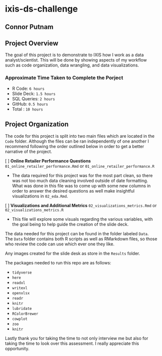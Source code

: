 # ixis-ds-challenge
## Connor Putnam
<!-- badges: start -->
<!-- badges: end -->

## Project Overview

The goal of this project is to demonstrate to IXIS how I work as a data analyst/scientist. This will be done by showing aspects of my workflow such as code organization, data wrangling, and data visualizations. 

### Approximate Time Taken to Complete the Porject

* R Code: `6 hours`
* Slide Deck: `1.5 hours`
* SQL Queries: `2 hours`
* GitHub: `0.5 hours`
* Total : `10 hours`

## Project Organization

The code for this project is split into two main files which are located in the `Code` folder. Although the files can be ran independently of one another I recommend following the order outlined below in order to get a better narrative of the project. 

[ ] **Online Retailer Performance Questions** `01_online_retailer_performance.Rmd` or `01_online_retailer_performance.R`
  
  * The data required for this project was for the most part clean, so there was not too much data cleaning involved outside of date formatting. What was done in this file was to come up with some new columns in order to answer the desired questions as well make insightful visualizations in `02_eda.Rmd`.

[ ] **Visualizations and Additional Metrics** `02_visualizations_metrics.Rmd` or `02_visualizations_metrics.R`
  
  * This file will explore some visuals regarding the various variables, with the goal being to help guide the creation of the slide deck.
  
The data needed for this project can be found in the folder labeled `Data`. The `Data` folder contains both R scripts as well as RMarkdown files, so those who review the code can use which ever one they like.

Any images created for the slide desk as store in the `Results` folder.

The packages needed to run this repo are as follows:

  * `tidyverse`
  * `here`
  * `readxl`
  * `writexl`
  * `openxlsx`
  * `readr`
  * `knitr`
  * `lubridate`
  * `RColorBrewer`
  * `cowplot`
  * `zoo`
  * `knitr`
  
Lastly thank you for taking the time to not only interview me but also for taking the time to look over this assessment. I really appreciate this opportunity.